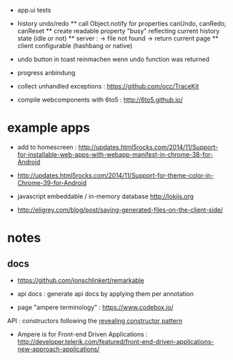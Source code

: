 * app.ui tests

* history undo/redo
** call Object.notify for properties canUndo, canRedo, canReset
** create readable property "busy" reflecting current history state (idle or not)
** server : -> file not found -> return current page
** client configurable (hashbang or native)

* undo button in toast reinmachen wenn undo function was returned

* progress anbindung

* collect unhandled exceptions : https://github.com/occ/TraceKit

* compile webcomponents with 6to5 : http://6to5.github.io/

# example apps

* add to homescreen : http://updates.html5rocks.com/2014/11/Support-for-installable-web-apps-with-webapp-manifest-in-chrome-38-for-Android
* http://updates.html5rocks.com/2014/11/Support-for-theme-color-in-Chrome-39-for-Android

* javascript embeddable / in-memory database
http://lokijs.org

* http://eligrey.com/blog/post/saving-generated-files-on-the-client-side/

# notes

## docs

* https://github.com/jonschlinkert/remarkable

* api docs : generate api docs by applying them per annotation

* page "ampere terminology" : https://www.codebox.io/

API : constructors following the [revealing constructor pattern](http://domenic.me/2014/02/13/the-revealing-constructor-pattern/)

* Ampere is for Front-end Driven Applications : http://developer.telerik.com/featured/front-end-driven-applications-new-approach-applications/
